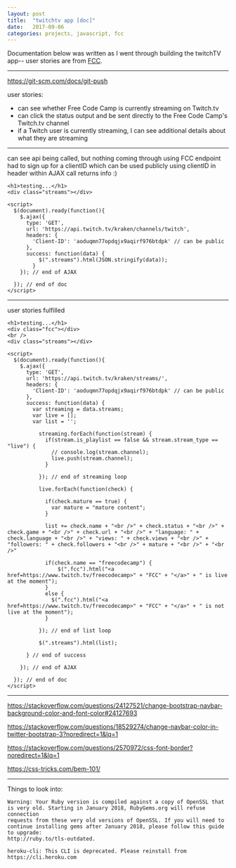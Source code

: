 ```yaml
---
layout: post
title:  "twitchtv app [doc]"
date:   2017-09-06
categories: projects, javascript, fcc
---
```


Documentation below was written as I went through building the twitchTV app-- user stories are from [FCC](https://freecodecamp.org).

- - - 

https://git-scm.com/docs/git-push 

user stories:
* can see whether Free Code Camp is currently streaming on Twitch.tv
* can click the status output and be sent directly to the Free Code Camp's Twitch.tv channel
* if a Twitch user is currently streaming, I can see additional details about what they are streaming

- - - 
can see api being called, but nothing coming through using FCC endpoint 
had to sign up for a clientID which can be used publicly
using clientID in header within AJAX call returns info :)
```
<h1>testing...</h1>
<div class="streams"></div>

<script>
  $(document).ready(function(){
    $.ajax({
      type: 'GET',
      url: 'https://api.twitch.tv/kraken/channels/twitch',
      headers: {
        'Client-ID': 'aoduqmn77opdqjx9aqirf976btdpk' // can be public
      },
      success: function(data) {
          $(".streams").html(JSON.stringify(data));
        }
    }); // end of AJAX

  }); // end of doc
</script>
```
- - - 

user stories fulfilled
```
<h1>testing...</h1>
<div class="fcc"></div>
<br />
<div class="streams"></div>

<script>
  $(document).ready(function(){
    $.ajax({
      type: 'GET',
      url: 'https://api.twitch.tv/kraken/streams/',
      headers: {
        'Client-ID': 'aoduqmn77opdqjx9aqirf976btdpk' // can be public
      },
      success: function(data) {
        var streaming = data.streams;
        var live = [];
        var list = '';

          streaming.forEach(function(stream) {
            if(stream.is_playlist == false && stream.stream_type == "live") {
              // console.log(stream.channel);
              live.push(stream.channel);     
            } 

          }); // end of streaming loop

          live.forEach(function(check) {

            if(check.mature == true) {
              var mature = "mature content";
            }
            
            list += check.name + "<br />" + check.status + "<br />" + check.game + "<br />" + check.url + "<br />" + "language: " + check.language + "<br />" + "views: " + check.views + "<br />" + "followers: " + check.followers + "<br />" + mature + "<br />" + "<br />"

            if(check.name == "freecodecamp") { 
                $(".fcc").html("<a href=https://www.twitch.tv/freecodecamp>" + "FCC" + "</a>" + " is live at the moment");
            }
            else {
              $(".fcc").html("<a href=https://www.twitch.tv/freecodecamp>" + "FCC" + "</a>" + " is not live at the moment");
            }
            
          }); // end of list loop

          $(".streams").html(list);
          
      } // end of success

    }); // end of AJAX

  }); // end of doc
</script>
```
- - - 
https://stackoverflow.com/questions/24127521/change-bootstrap-navbar-background-color-and-font-color#24127693

https://stackoverflow.com/questions/18529274/change-navbar-color-in-twitter-bootstrap-3?noredirect=1&lq=1

https://stackoverflow.com/questions/2570972/css-font-border?noredirect=1&lq=1

https://css-tricks.com/bem-101/

- - - 

Things to look into: 

```
Warning: Your Ruby version is compiled against a copy of OpenSSL that is very old. Starting in January 2018, RubyGems.org will refuse connection
requests from these very old versions of OpenSSL. If you will need to continue installing gems after January 2018, please follow this guide to upgrade:
http://ruby.to/tls-outdated.
```
```
heroku-cli: This CLI is deprecated. Please reinstall from https://cli.heroku.com
```
